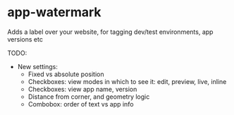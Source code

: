 # app-watermark

Adds a label over your website, for tagging dev/test environments, app versions etc

TODO:
  - New settings:
    - Fixed vs absolute position
    - Checkboxes: view modes in which to see it: edit, preview, live, inline
    - Checkboxes: view app name, version
    - Distance from corner, and geometry logic
    - Combobox: order of text vs app info
